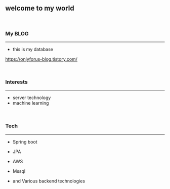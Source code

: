 ## welcome to my world

<br>



### **My BLOG**

----

+ this is my database

https://onlyforus-blog.tistory.com/

<br>

### Interests

----

+ server technology
+ machine learning

<br>

### Tech

----

+ Spring boot

+ JPA

+ AWS

+ Mssql

+ and Various backend technologies

  





